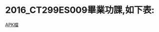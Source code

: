 # 2016_CT299ES009畢業功課,如下表:
<a href="https://drive.google.com/file/d/0By7MI9MTEUhXa3BSOFRCV3pVZnM/view?usp=sharing">APK檔</a>
<img src="https://i.gyazo.com/29dc9a6cb9a5f86584224023b406a448.png" alt="" border="0" />
